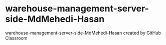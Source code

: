 # warehouse-management-server-side-MdMehedi-Hasan
warehouse-management-server-side-MdMehedi-Hasan created by GitHub Classroom
